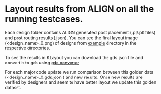 # Layout results from ALIGN on all the running testcases.
Each design folder contains ALIGN generated post placement (.pl/.plt files) and post routing results (.json).
You can see the final layout image (<design_name>\_0.png) of designs from [example](https://github.com/ALIGN-analoglayout/ALIGN-public/tree/master/examples) directory in the respective directories.

To see the results in KLayout you can download the gds.json file and convert it to gds using [gds converter](https://github.com/ALIGN-analoglayout/ALIGN-public/blob/bug/compiler/align/gdsconv/gds2json.py)

For each major code update we run comparison between this golden data  (<design_name>\_0.gds.json ) and new results. Once new results are verified by designers and seem to have better layout we update this golden dataset. 
